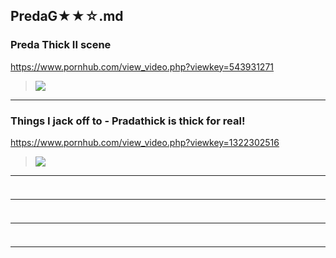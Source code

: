 ## PredaG★★☆.md
### Preda Thick II scene
https://www.pornhub.com/view_video.php?viewkey=543931271
>![](https://di.phncdn.com/videos/201208/03/5301543/original/(m=ecuKGgaaaa)(mh=zE-v4S7hUwBDlgGw)11.jpg)
---
### Things I jack off to - Pradathick is thick for real!
https://www.pornhub.com/view_video.php?viewkey=1322302516
>![](https://ci.phncdn.com/videos/201201/05/4214574/original/(m=ecuKGgaaaa)(mh=OXHsY8Y4ly3YpWqF)12.jpg)
---
### 

>![]()
---
### 

>![]()
---
### 

>![]()
---
